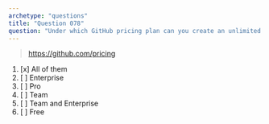 ```yaml
---
archetype: "questions"
title: "Question 078"
question: "Under which GitHub pricing plan can you create an unlimited number of public repositories?"
---
```



> https://github.com/pricing
1. [x] All of them
1. [ ] Enterprise
1. [ ] Pro
1. [ ] Team
1. [ ] Team and Enterprise
1. [ ] Free
